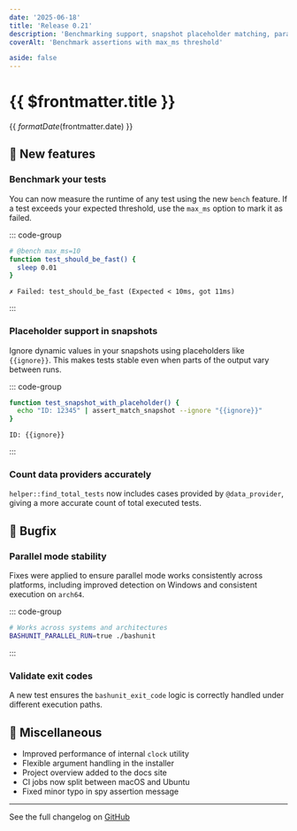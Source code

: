 ```yaml
---
date: '2025-06-18'
title: 'Release 0.21'
description: 'Benchmarking support, snapshot placeholder matching, parallel test consistency fixes, performance improvements, and new CI configurations.'
coverAlt: 'Benchmark assertions with max_ms threshold'

aside: false
---
```


# {{ $frontmatter.title }}

<time>{{ $formatDate($frontmatter.date) }}</time>

## 🔧 New features

### Benchmark your tests

You can now measure the runtime of any test using the new `bench` feature. If a test exceeds your expected threshold, use the `max_ms` option to mark it as failed.

::: code-group
```bash [Example]
# @bench max_ms=10
function test_should_be_fast() {
  sleep 0.01
}
```
```[Output]
✗ Failed: test_should_be_fast (Expected < 10ms, got 11ms)
```
:::

### Placeholder support in snapshots

Ignore dynamic values in your snapshots using placeholders like `{{ignore}}`. This makes tests stable even when parts of the output vary between runs.

::: code-group
```bash [Example]
function test_snapshot_with_placeholder() {
  echo "ID: 12345" | assert_match_snapshot --ignore "{{ignore}}"
}
```
```[Snapshot]
ID: {{ignore}}
```
:::

### Count data providers accurately

`helper::find_total_tests` now includes cases provided by `@data_provider`, giving a more accurate count of total executed tests.

## 🐛 Bugfix

### Parallel mode stability

Fixes were applied to ensure parallel mode works consistently across platforms, including improved detection on Windows and consistent execution on `arch64`.

::: code-group
```bash [Example]
# Works across systems and architectures
BASHUNIT_PARALLEL_RUN=true ./bashunit
```
:::

### Validate exit codes

A new test ensures the `bashunit_exit_code` logic is correctly handled under different execution paths.

## 🌾 Miscellaneous

* Improved performance of internal `clock` utility
* Flexible argument handling in the installer
* Project overview added to the docs site
* CI jobs now split between macOS and Ubuntu
* Fixed minor typo in spy assertion message

---

See the full changelog on <a href="https://github.com/TypedDevs/bashunit/compare/0.20.0...0.21.0">GitHub</a>
